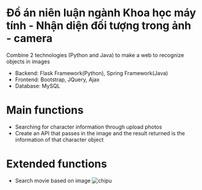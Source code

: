 # Đồ án niên luận ngành Khoa học máy tính - Nhận diện đối tượng trong ảnh - camera
Combine 2 technologies (Python and Java) to make a web to recognize objects in images
- Backend: Flask Framework(Python), Spring Framework(Java)
- Frontend: Bootstrap, JQuery, Ajax
- Database: MySQL
# Main functions
- Searching for character information through upload photos
- Create an API that passes in the image and the result returned is the information of that character object
# Extended functions
- Search movie based on image
![chipu](https://user-images.githubusercontent.com/82626385/181447083-f417fa5e-8f75-4195-8f93-829a001929e5.png)
